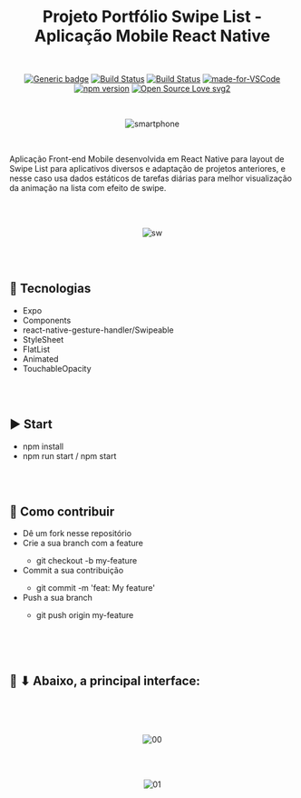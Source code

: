 <div align="center">

# Projeto Portfólio Swipe List - Aplicação Mobile React Native

</div>

<br>

<div align="center">

[![Generic badge](https://img.shields.io/badge/Made%20by-Renan%20Borba-purple.svg)](https://shields.io/) [![Build Status](https://img.shields.io/github/stars/RenanBorba/react-native-swipe-list.svg)](https://github.com/RenanBorba/react-native-swipe-list) [![Build Status](https://img.shields.io/github/forks/RenanBorba/react-native-swipe-list)](https://github.com/RenanBorba/react-native-swipe-list) [![made-for-VSCode](https://img.shields.io/badge/Made%20for-VSCode-1f425f.svg)](https://code.visualstudio.com/) [![npm version](https://badge.fury.io/js/react-native.svg)](https://badge.fury.io/js/react-native) [![Open Source Love svg2](https://badges.frapsoft.com/os/v2/open-source.svg?v=103)](https://github.com/ellerbrock/open-source-badges/)

<br>

![smartphone](https://github.com/RenanBorba/react-native-dynamic-modal/assets/48495838/1e09f5a3-7465-4e23-ad10-6163a3c500f7)

</div>

<br>

Aplicação Front-end Mobile desenvolvida em React Native para layout de Swipe List para aplicativos diversos e adaptação de projetos anteriores, e nesse caso usa dados estáticos de tarefas diárias para melhor visualização da animação na lista com efeito de swipe.

<br><br>

<div align="center">

![sw](https://user-images.githubusercontent.com/48495838/84806629-5d3a7700-afdc-11ea-8e24-3254591b62ec.png)

</div>

<br><br>

## :rocket: Tecnologias
<ul>
  <li>Expo</li>
  <li>Components</li>
  <li>react-native-gesture-handler/Swipeable</li>
  <li>StyleSheet</li>
  <li>FlatList</li>
  <li>Animated</li>
  <li>TouchableOpacity</li>
</ul>

<br><br>

## :arrow_forward: Start
<ul>
  <li>npm install</li>
  <li>npm run start / npm start</li>
</ul>

<br><br>

## :punch: Como contribuir
<ul>
  <li>Dê um fork nesse repositório</li>
  <li>Crie a sua branch com a feature</li>
    <ul>
      <li>git checkout -b my-feature</li>
    </ul>
  <li>Commit a sua contribuição</li>
    <ul>
      <li>git commit -m 'feat: My feature'</li>
    </ul>
  <li>Push a sua branch</li>
    <ul>
      <li>git push origin my-feature</li>
    </ul>
</ul>
<br><br><br>

## :mega: ⬇ Abaixo, a principal interface:

<br><br><br>

<div align="center">

![00](https://user-images.githubusercontent.com/48495838/84300682-f83cd800-ab28-11ea-88ea-25a74c13c7d1.gif)

<br><br>

![01](https://user-images.githubusercontent.com/48495838/84300685-fa069b80-ab28-11ea-8874-8cfe631b6f72.gif)

</div>
